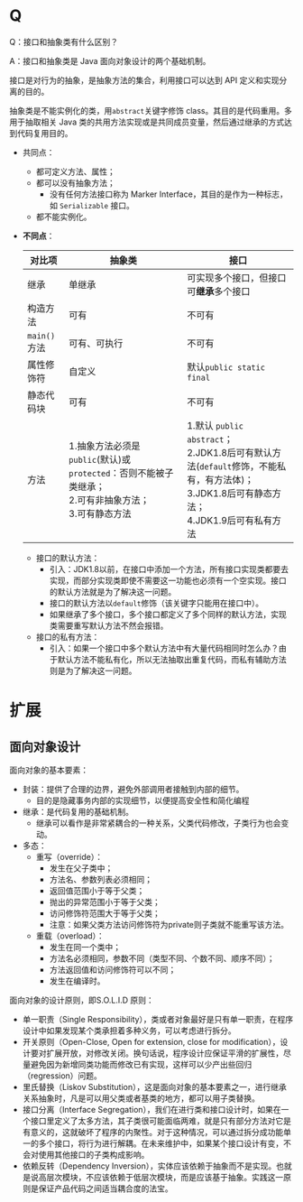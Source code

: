 # Q

Q：接口和抽象类有什么区别？

A：接口和抽象类是 Java 面向对象设计的两个基础机制。

接口是对行为的抽象，是抽象方法的集合，利用接口可以达到 API 定义和实现分离的目的。

抽象类是不能实例化的类，用`abstract`关键字修饰 class。其目的是代码重用。多用于抽取相关 Java 类的共用方法实现或是共同成员变量，然后通过继承的方式达到代码复用目的。

- 共同点：

  - 都可定义方法、属性；
  - 都可以没有抽象方法；
    - 没有任何方法接口称为 Marker Interface，其目的是作为一种标志，如 `Serializable` 接口。
  - 都不能实例化。

- **不同点**：

  | 对比项       | 抽象类                                                       | 接口                                                         |
  | ------------ | ------------------------------------------------------------ | ------------------------------------------------------------ |
  | 继承         | 单继承                                                       | 可实现多个接口，但接口可**继承**多个接口                     |
  | 构造方法     | 可有                                                         | 不可有                                                       |
  | `main()`方法 | 可有、可执行                                                 | 不可有                                                       |
  | 属性修饰符   | 自定义                                                       | 默认`public static final`                                    |
  | 静态代码块   | 可有                                                         | 不可有                                                       |
  | 方法         | 1.抽象方法必须是`public`(默认)或`protected`：否则不能被子类继承；<br/> 2.可有非抽象方法；<br/> 3.可有静态方法 | 1.默认 `public abstract`；<br/>2.JDK1.8后可有默认方法(`default`修饰，不能私有，有方法体)；<br/>3.JDK1.8后可有静态方法； <br/>4.JDK1.9后可有私有方法 |

  - 接口的默认方法：
    - 引入：JDK1.8以前，在接口中添加一个方法，所有接口实现类都要去实现，而部分实现类即使不需要这一功能也必须有一个空实现。接口的默认方法就是为了解决这一问题。
    - 接口的默认方法以`default`修饰（该关键字只能用在接口中）。
    - 如果继承了多个接口，多个接口都定义了多个同样的默认方法，实现类需要重写默认方法不然会报错。
  - 接口的私有方法：
    - 引入：如果一个接口中多个默认方法中有大量代码相同时怎么办？由于默认方法不能私有化，所以无法抽取出重复代码，而私有辅助方法则是为了解决这一问题。



# 扩展

## 面向对象设计

面向对象的基本要素：

- 封装：提供了合理的边界，避免外部调用者接触到内部的细节。
  - 目的是隐藏事务内部的实现细节，以便提高安全性和简化编程
- 继承：是代码复用的基础机制。
  - 继承可以看作是非常紧耦合的一种关系，父类代码修改，子类行为也会变动。
- 多态：
  - 重写（override）：
    - 发生在父子类中；
    - 方法名、参数列表必须相同；
    - 返回值范围小于等于父类；
    - 抛出的异常范围小于等于父类；
    - 访问修饰符范围大于等于父类；
    - 注意：如果父类方法访问修饰符为private则子类就不能重写该方法。
  - 重载（overload）：
    - 发生在同一个类中；
    - 方法名必须相同，参数不同（类型不同、个数不同、顺序不同）；
    - 方法返回值和访问修饰符可以不同；
    - 发生在编译时。

面向对象的设计原则，即S.O.L.I.D 原则：

- 单一职责（Single Responsibility），类或者对象最好是只有单一职责，在程序设计中如果发现某个类承担着多种义务，可以考虑进行拆分。
- 开关原则（Open-Close, Open for extension, close for modification），设计要对扩展开放，对修改关闭。换句话说，程序设计应保证平滑的扩展性，尽量避免因为新增同类功能而修改已有实现，这样可以少产出些回归（regression）问题。
- 里氏替换（Liskov Substitution），这是面向对象的基本要素之一，进行继承关系抽象时，凡是可以用父类或者基类的地方，都可以用子类替换。
- 接口分离（Interface Segregation），我们在进行类和接口设计时，如果在一个接口里定义了太多方法，其子类很可能面临两难，就是只有部分方法对它是有意义的，这就破坏了程序的内聚性。对于这种情况，可以通过拆分成功能单一的多个接口，将行为进行解耦。在未来维护中，如果某个接口设计有变，不会对使用其他接口的子类构成影响。
- 依赖反转（Dependency Inversion），实体应该依赖于抽象而不是实现。也就是说高层次模块，不应该依赖于低层次模块，而是应该基于抽象。实践这一原则是保证产品代码之间适当耦合度的法宝。

